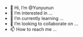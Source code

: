 - 👋 Hi, I’m @Yunyunun
- 👀 I’m interested in ...
- 🌱 I’m currently learning ...
- 💞️ I’m looking to collaborate on ...
- 📫 How to reach me ...

<!---
Yunyunun/Yunyunun is a ✨ special ✨ repository because its `README.md` (this file) appears on your GitHub profile.
You can click the Preview link to take a look at your changes.
--->
